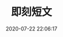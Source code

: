 ---
title: 即刻短文
date: 2020-07-22 22:06:17
comments: false
aside: false
top_img: false
type: essay
---